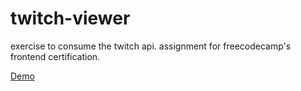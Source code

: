 # twitch-viewer

exercise to consume the twitch api. assignment for freecodecamp's frontend certification.

[Demo](https://blackmesacode.github.io/freecodecamp-twitch-viewer/)